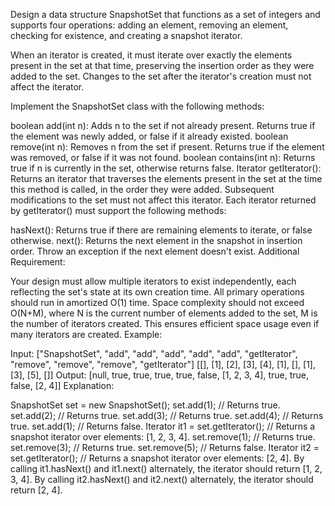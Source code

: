 Design a data structure SnapshotSet that functions as a set of integers and supports four operations: adding an element, removing an element, checking for existence, and creating a snapshot iterator.

When an iterator is created, it must iterate over exactly the elements present in the set at that time, preserving the insertion order as they were added to the set. Changes to the set after the iterator's creation must not affect the iterator.

Implement the SnapshotSet class with the following methods:

boolean add(int n): Adds n to the set if not already present. Returns true if the element was newly added, or false if it already existed.
boolean remove(int n): Removes n from the set if present. Returns true if the element was removed, or false if it was not found.
boolean contains(int n): Returns true if n is currently in the set, otherwise returns false.
Iterator getIterator(): Returns an iterator that traverses the elements present in the set at the time this method is called, in the order they were added. Subsequent modifications to the set must not affect this iterator.
Each iterator returned by getIterator() must support the following methods:

hasNext(): Returns true if there are remaining elements to iterate, or false otherwise.
next(): Returns the next element in the snapshot in insertion order. Throw an exception if the next element doesn't exist.
Additional Requirement:

Your design must allow multiple iterators to exist independently, each reflecting the set's state at its own creation time.
All primary operations should run in amortized O(1) time.
Space complexity should not exceed O(N+M), where N is the current number of elements added to the set, M is the number of iterators created. This ensures efficient space usage even if many iterators are created.
Example:

Input:
["SnapshotSet", "add", "add", "add", "add", "add", "getIterator", "remove", "remove", "remove", "getIterator"]
[[], [1], [2], [3], [4], [1], [], [1], [3], [5], []]
Output:
[null, true, true, true, true, false, [1, 2, 3, 4], true, true, false, [2, 4]]
Explanation:

SnapshotSet set = new SnapshotSet();
set.add(1); // Returns true.
set.add(2); // Returns true.
set.add(3); // Returns true.
set.add(4); // Returns true.
set.add(1); // Returns false.
Iterator<Integer> it1 = set.getIterator(); // Returns a snapshot iterator over elements: [1, 2, 3, 4].
set.remove(1); // Returns true.
set.remove(3); // Returns true.
set.remove(5); // Returns false.
Iterator<Integer> it2 = set.getIterator(); // Returns a snapshot iterator over elements: [2, 4].
By calling it1.hasNext() and it1.next() alternately, the iterator should return [1, 2, 3, 4].
By calling it2.hasNext() and it2.next() alternately, the iterator should return [2, 4].
